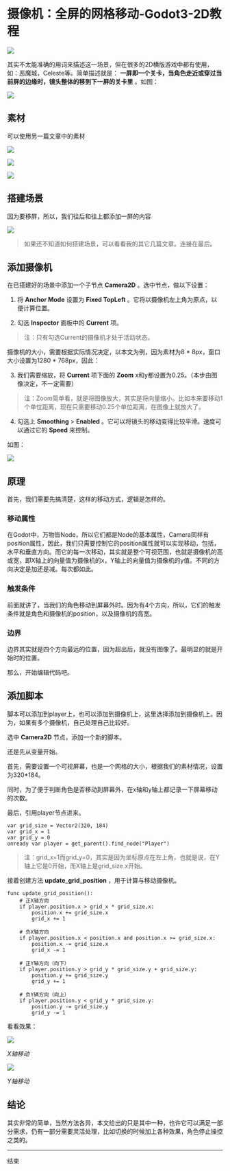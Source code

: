 # 摄像机：全屏的网格移动-Godot3-2D教程

![](https://raw.githubusercontent.com/yuiitsu/image_lib/master/202101/47eee64c-85d8-4820-85f7-622075f048da.jpeg)

其实不太能准确的用词来描述这一场景，但在很多的2D横版游戏中都有使用，如：恶魔城，Celeste等。简单描述就是： **一屏即一个关卡，当角色走近或穿过当前屏的边缘时，镜头整体的移到下一屏的关卡里** 。如图：

![](https://raw.githubusercontent.com/yuiitsu/image_lib/master/202012/fee90dc4-5534-4286-869b-dac4ddf87944.gif)

## 素材

可以使用另一篇文章中的素材

![](https://raw.githubusercontent.com/yuiitsu/image_lib/master/202011/df7daa4b-8e3c-48e6-9e6f-7b995a6baf43.png)

![](https://raw.githubusercontent.com/yuiitsu/image_lib/master/202011/4d552e23-223e-40a1-97c4-e9e0b4108478.png)

![](https://raw.githubusercontent.com/yuiitsu/image_lib/master/202011/99f73b6f-6ff4-4069-b6cc-d84c858a8b7e.png)

## 搭建场景

因为要移屏，所以，我们往后和往上都添加一屏的内容

![](https://raw.githubusercontent.com/yuiitsu/image_lib/master/202012/9b80c6f1-248f-4519-a656-677eae55fa2b.png)

> 如果还不知道如何搭建场景，可以看看我的其它几篇文章。连接在最后。

## 添加摄像机

在已搭建好的场景中添加一个子节点 **Camera2D** 。选中节点，做以下设置：

1. 将 **Anchor Mode** 设置为 **Fixed TopLeft** 。它将以摄像机左上角为原点，以便计算位置。

2. 勾选 **Inspector** 面板中的 **Current** 项。

> 注：只有勾选Current的摄像机才处于活动状态。

摄像机的大小，需要根据实际情况决定，以本文为例，因为素材为8 * 8px，窗口大小设置为1280 * 768px，因此：

3. 我们需要缩放，将 **Current** 项下面的 **Zoom** x和y都设置为0.25。（本步由图像决定，不一定需要）

> 注：Zoom简单看，就是将图像放大，其实是将向量缩小。比如本来要移动1个单位距离，现在只需要移动0.25个单位距离，在图像上就放大了。

4. 勾选上 **Smoothing** >  **Enabled** 。它可以将镜头的移动变得比较平滑。速度可以通过它的 **Speed** 来控制。

如图：

![](https://raw.githubusercontent.com/yuiitsu/image_lib/master/202012/bda6fe0d-6b10-478f-b0d2-ef129d55b79a.png)

## 原理

首先，我们需要先搞清楚，这样的移动方式，逻辑是怎样的。

### 移动属性

在Godot中，万物皆Node，所以它们都是Node的基本属性，Camera同样有position属性，因此，我们只需要控制它的position属性就可以实现移动，包括，水平和垂直方向。而它的每一次移动，其实就是整个可视范围，也就是摄像机的高或宽，即X轴上的向量值为摄像机的x，Y轴上的向量值为摄像机的y值。不同的方向决定是加还是减。每次都如此。

### 触发条件

前面就讲了，当我们的角色移动到屏幕外时。因为有4个方向，所以，它们的触发条件就是角色和摄像机的position，以及摄像机的高宽。

### 边界

边界其实就是四个方向最远的位置，因为超出后，就没有图像了。最明显的就是开始时的位置。

那么，开始编辑代码吧。

## 添加脚本

脚本可以添加到player上，也可以添加到摄像机上，这里选择添加到摄像机上。因为，如果有多个摄像机，自己处理自己比较好。

选中 **Camera2D** 节点，添加一个新的脚本。

还是先从变量开始。

首先，需要设置一个可视屏幕，也是一个网格的大小，根据我们的素材情况，设置为320*184。

同时，为了便于判断角色是否移动到屏幕外，在x轴和y轴上都记录一下屏幕移动的次数。

最后，引用player节点进来。

```
var grid_size = Vector2(320, 184)
var grid_x = 1
var grid_y = 0
onready var player = get_parent().find_node("Player")
```

> 注：grid_x=1而grid_y=0，其实是因为坐标原点在左上角，也就是说，在Y轴上它是0开始，而X轴上是grid_size.x开始。

接着创建方法 **update_grid_position** ，用于计算与移动摄像机。

```
func update_grid_position():
	# 正X轴方向
	if player.position.x > grid_x * grid_size.x:
		position.x += grid_size.x 
		grid_x += 1

	# 负X轴方向
	if player.position.x < position.x and position.x >= grid_size.x:
		position.x -= grid_size.x
		grid_x -= 1

	# 正Y轴方向（向下）
	if player.position.y > grid_y * grid_size.y + grid_size.y:
		position.y += grid_size.y
		grid_y += 1

	# 负Y辆方向（向上）
	if player.position.y < grid_y * grid_size.y:
		position.y -= grid_size.y
		grid_y -= 1
```

看看效果：

![](https://raw.githubusercontent.com/yuiitsu/image_lib/master/202012/fee90dc4-5534-4286-869b-dac4ddf87944.gif)

 *X轴移动*

![](https://raw.githubusercontent.com/yuiitsu/image_lib/master/202012/040ddfeb-b570-41f5-bf8d-65c8064d7730.gif) 

  *Y轴移动* 

## 结论

其实非常的简单，当然方法各异，本文给出的只是其中一种，也许它可以满足一部分需求，仍有一部分需要灵活处理，比如切换的时候加上各种效果，角色停止操控之类的。

***

结束
